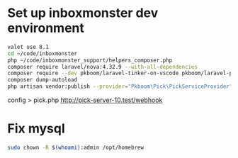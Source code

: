 # Set up inboxmonster dev environment

```sh
valet use 8.1
cd ~/code/inboxmonster
php ~/code/inboxmonster_support/helpers_composer.php
composer require laravel/nova:4.32.9 --with-all-dependencies
composer require --dev pkboom/laravel-tinker-on-vscode pkboom/laravel-pick barryvdh/laravel-debugbar
composer dump-autoload
php artisan vendor:publish --provider="Pkboom\Pick\PickServiceProvider"
```

config > pick.php
http://pick-server-10.test/webhook

# Fix mysql

```sh
sudo chown -R $(whoami):admin /opt/homebrew
```
